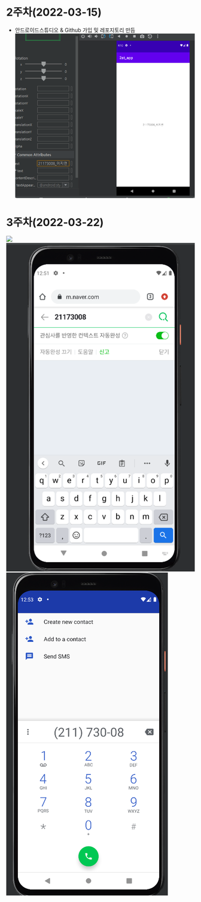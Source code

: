 # 2주차(2022-03-15)
- 안드로이드스튜디오 & Github 가입 및 레포지토리 만듬
<img width="" height="" src="./pic/2st.png"></img>

# 3주차(2022-03-22)
<img width="" height="" src="./pic/3st_.png"></img>
<img width="" height="" src="./pic/네이버접속하기.png"></img>
<img width="" height="" src="./pic/전화걸기.png"></img>
